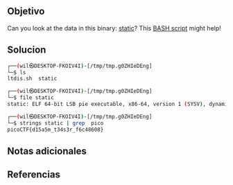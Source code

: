 ## Objetivo
Can you look at the data in this binary: [static](https://mercury.picoctf.net/static/7495259e963bd5b67d0fb8b616652618/static)? This [BASH script](https://mercury.picoctf.net/static/7495259e963bd5b67d0fb8b616652618/ltdis.sh) might help!
## Solucion

```bash
┌──(wil㉿DESKTOP-FKOIV4I)-[/tmp/tmp.g0ZHIeDEng]
└─$ ls
ltdis.sh  static

┌──(wil㉿DESKTOP-FKOIV4I)-[/tmp/tmp.g0ZHIeDEng]
└─$ file static
static: ELF 64-bit LSB pie executable, x86-64, version 1 (SYSV), dynamically linked, interpreter /lib64/ld-linux-x86-64.so.2, for GNU/Linux 3.2.0, BuildID[sha1]=bedc412be2156b04706c1f2568fcff42306dea27, not stripped

┌──(wil㉿DESKTOP-FKOIV4I)-[/tmp/tmp.g0ZHIeDEng]
└─$ strings static | grep  pico
picoCTF{d15a5m_t34s3r_f6c48608}
```
## Notas adicionales
## Referencias